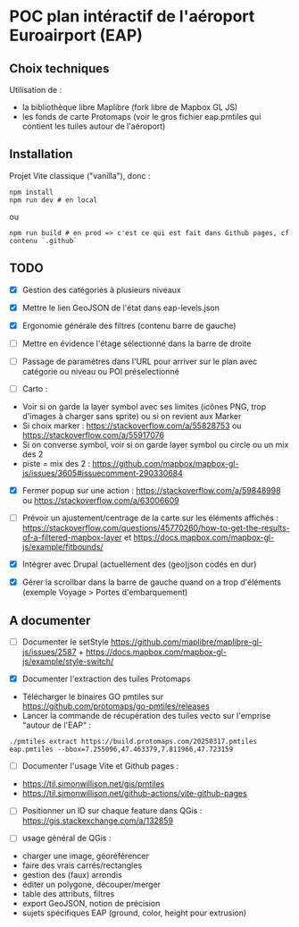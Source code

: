 # POC plan intéractif de l'aéroport Euroairport (EAP)

## Choix techniques

Utilisation de :
* la bibliothèque libre Maplibre (fork libre de Mapbox GL JS)
* les fonds de carte Protomaps (voir le gros fichier eap.pmtiles qui contient les tuiles autour de l'aéroport)

## Installation

Projet Vite classique ("vanilla"), donc :

```
npm install
npm run dev # en local
```

ou 

```
npm run build # en prod => c'est ce qui est fait dans Github pages, cf contenu `.github`
```

## TODO

- [x] Gestion des catégories à plusieurs niveaux

- [x] Mettre le lien GeoJSON de l'état dans eap-levels.json

- [x] Ergonomie générale des filtres (contenu barre de gauche)

- [ ] Mettre en évidence l'étage sélectionné dans la barre de droite

- [ ] Passage de paramètres dans l'URL pour arriver sur le plan avec catégorie ou niveau ou POI préselectionné

- [ ] Carto : 
* Voir si on garde la layer symbol avec ses limites (icônes PNG, trop d'images à charger sans sprite) ou si on revient aux Marker
* Si choix marker : https://stackoverflow.com/a/55828753 ou https://stackoverflow.com/a/55917076
* Si on converse symbol, voir si on garde layer symbol ou circle ou un mix des 2
* piste = mix des 2 : https://github.com/mapbox/mapbox-gl-js/issues/3605#issuecomment-290330684

- [x] Fermer popup sur une action : https://stackoverflow.com/a/59848998 ou https://stackoverflow.com/a/63006609

- [ ] Prévoir un ajustement/centrage de la carte sur les éléments affichés : https://stackoverflow.com/questions/45770260/how-to-get-the-results-of-a-filtered-mapbox-layer et https://docs.mapbox.com/mapbox-gl-js/example/fitbounds/

- [x] Intégrer avec Drupal (actuellement des (geo)json codés en dur)

- [x] Gérer la scrollbar dans la barre de gauche quand on a trop d'éléments (exemple Voyage > Portes d'embarquement)

## A documenter

- [ ] Documenter le setStyle https://github.com/maplibre/maplibre-gl-js/issues/2587 + https://docs.mapbox.com/mapbox-gl-js/example/style-switch/

- [x] Documenter l'extraction des tuiles Protomaps
* Télécharger le binaires GO pmtiles sur https://github.com/protomaps/go-pmtiles/releases
* Lancer la commande de récupération des tuiles vecto sur l'emprise "autour de l'EAP" : 

```
./pmtiles extract https://build.protomaps.com/20250317.pmtiles eap.pmtiles --bbox=7.255096,47.463379,7.811966,47.723159
```

- [ ] Documenter l'usage Vite et Github pages :
* https://til.simonwillison.net/gis/pmtiles
* https://til.simonwillison.net/github-actions/vite-github-pages

- [ ] Positionner un ID sur chaque feature dans QGis : https://gis.stackexchange.com/a/132859

- [ ] usage général de QGis :
* charger une image, géoréférencer
* faire des vrais carrés/rectangles
* gestion des (faux) arrondis
* éditer un polygone, découper/merger
* table des attributs, filtres
* export GeoJSON, notion de précision
* sujets spécifiques EAP (ground, color, height pour extrusion)